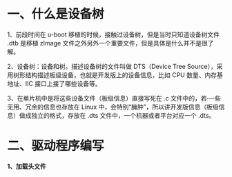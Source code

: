# 一、什么是设备树
1、前段时间在 u-boot 移植的时候，接触过设备树，但是当时只知道设备树文件 .dtb 是移植 zImage 文件之外另外一个重要文件，但是具体是什么并不是很了解。

2、设备树：设备和树。描述设备树的文件叫做 DTS（Device Tree Source），采用树形结构描述板级设备，也就是开发版上的设备信息，比如 CPU 数量、内存基地址、IIC 接口上接了哪些设备等。

3、在单片机中是将这些设备文件（板级信息）直接写死在 .c 文件中的，若·一些无用、冗余的信息也存放在 Linux 中，会特别“臃肿”，所以讲开发版信息（板级信息）做成独立的格式，存放在 .dts 文件中，一个机器或者平台对应一个 .dts。




# 二、驱动程序编写
**1、加载头文件**
<!--stackedit_data:
eyJoaXN0b3J5IjpbLTI4NjY5MzExNSwxNDQyNDUzNzQzXX0=
-->